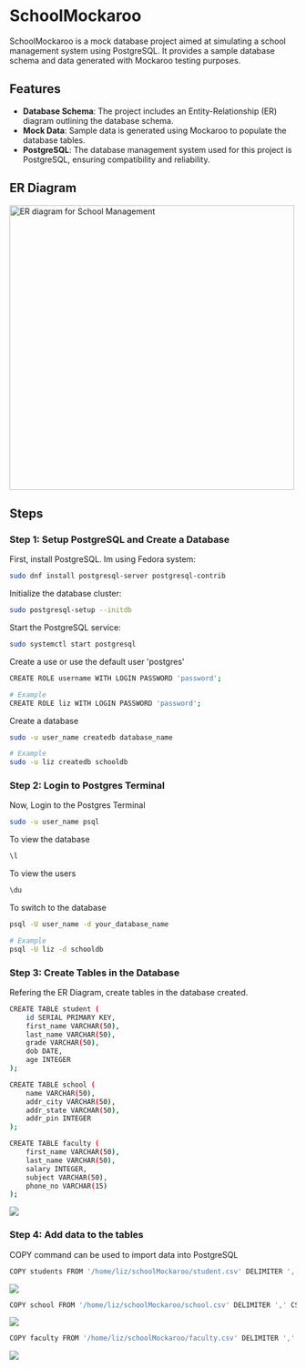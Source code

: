 # SchoolMockaroo

SchoolMockaroo is a mock database project aimed at simulating a school management system using PostgreSQL. It provides a sample database schema and data generated with Mockaroo testing purposes.

## Features

- **Database Schema**: The project includes an Entity-Relationship (ER) diagram outlining the database schema.
- **Mock Data**: Sample data is generated using Mockaroo to populate the database tables.
- **PostgreSQL**: The database management system used for this project is PostgreSQL, ensuring compatibility and reliability.

## ER Diagram

<img width="500" alt="ER diagram for School Management" src="https://github.com/CLiz17/schoolMockaroo/assets/68838221/a3191a48-9f4d-44be-94af-74119ebf21ce">

## Steps

### Step 1: Setup PostgreSQL and Create a Database

First, install PostgreSQL. Im using Fedora system:

```bash
sudo dnf install postgresql-server postgresql-contrib
```

Initialize the database cluster:

```bash
sudo postgresql-setup --initdb
```

Start the PostgreSQL service:

```bash
sudo systemctl start postgresql
```

Create a use or use the default user 'postgres'

```bash
CREATE ROLE username WITH LOGIN PASSWORD 'password';

# Example
CREATE ROLE liz WITH LOGIN PASSWORD 'password';
```

Create a database

```bash
sudo -u user_name createdb database_name

# Example
sudo -u liz createdb schooldb
```

### Step 2: Login to Postgres Terminal

Now, Login to the Postgres Terminal

```bash
sudo -u user_name psql
```

To view the database

```bash
\l
```

To view the users

```bash
\du
```

To switch to the database

```bash
psql -U user_name -d your_database_name

# Example
psql -U liz -d schooldb
```

### Step 3: Create Tables in the Database

Refering the ER Diagram, create tables in the database created.

```bash
CREATE TABLE student (
    id SERIAL PRIMARY KEY,
    first_name VARCHAR(50),
    last_name VARCHAR(50),
    grade VARCHAR(50),
    dob DATE,
    age INTEGER
);

CREATE TABLE school (
    name VARCHAR(50),
    addr_city VARCHAR(50),
    addr_state VARCHAR(50),
    addr_pin INTEGER
);

CREATE TABLE faculty (
    first_name VARCHAR(50),
    last_name VARCHAR(50),
    salary INTEGER,
    subject VARCHAR(50),
    phone_no VARCHAR(15)
);
```
![](https://github.com/CLiz17/schoolMockaroo/assets/68838221/e1098285-7a30-4c0c-9bf6-0f86bcd3c88b)


### Step 4: Add data to the tables

COPY command can be used to import data into PostgreSQL

```bash
COPY students FROM '/home/liz/schoolMockaroo/student.csv' DELIMITER ',' CSV HEADER;
```
![](https://github.com/CLiz17/schoolMockaroo/assets/68838221/45ee32db-5b58-4a58-bd6a-afa0406e9770)

```bash
COPY school FROM '/home/liz/schoolMockaroo/school.csv' DELIMITER ',' CSV HEADER;
```
![](https://github.com/CLiz17/schoolMockaroo/assets/68838221/d16e5fa7-f8ae-4f13-a0c1-2396883cf33f)

```bash
COPY faculty FROM '/home/liz/schoolMockaroo/faculty.csv' DELIMITER ',' CSV HEADER;
```
![](https://github.com/CLiz17/schoolMockaroo/assets/68838221/36e28a37-2a3b-4f89-897b-d779ddff9e5f)
